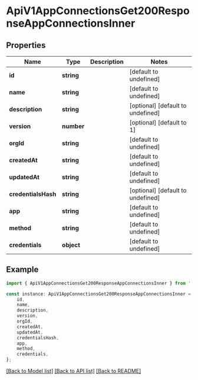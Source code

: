 # ApiV1AppConnectionsGet200ResponseAppConnectionsInner


## Properties

Name | Type | Description | Notes
------------ | ------------- | ------------- | -------------
**id** | **string** |  | [default to undefined]
**name** | **string** |  | [default to undefined]
**description** | **string** |  | [optional] [default to undefined]
**version** | **number** |  | [optional] [default to 1]
**orgId** | **string** |  | [default to undefined]
**createdAt** | **string** |  | [default to undefined]
**updatedAt** | **string** |  | [default to undefined]
**credentialsHash** | **string** |  | [optional] [default to undefined]
**app** | **string** |  | [default to undefined]
**method** | **string** |  | [default to undefined]
**credentials** | **object** |  | [default to undefined]

## Example

```typescript
import { ApiV1AppConnectionsGet200ResponseAppConnectionsInner } from './api';

const instance: ApiV1AppConnectionsGet200ResponseAppConnectionsInner = {
    id,
    name,
    description,
    version,
    orgId,
    createdAt,
    updatedAt,
    credentialsHash,
    app,
    method,
    credentials,
};
```

[[Back to Model list]](../README.md#documentation-for-models) [[Back to API list]](../README.md#documentation-for-api-endpoints) [[Back to README]](../README.md)

